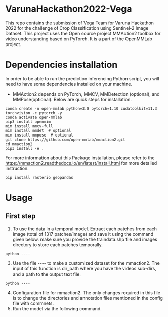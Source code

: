 # VarunaHackathon2022-Vega
This repo contains the submission of Vega Team for Varuna Hackathon 2022 for the challenge of Crop Classification using Sentinel-2 Image Dataset.
This project uses the Open source project MMAction2 toolbox for video understanding based on PyTorch. It is a part of the OpenMMLab project.

# Dependencies installation
In order to be able to run the prediction inferencing Python script, you will need to have some dependencies installed on your machine.
* MMAction2 depends on PyTorch, MMCV, MMDetection (optional), and MMPose(optional). Below are quick steps for installation.
```
conda create -n open-mmlab python=3.8 pytorch=1.10 cudatoolkit=11.3 torchvision -c pytorch -y
conda activate open-mmlab
pip3 install openmim
mim install mmcv-full
mim install mmdet  # optional
mim install mmpose  # optional
git clone https://github.com/open-mmlab/mmaction2.git
cd mmaction2
pip3 install -e .
```
For more information about this Package installation, please refer to the https://mmaction2.readthedocs.io/en/latest/install.html for more detailed instruction.
```
pip install rasterio geopandas 
```
# Usage

## First step
1) To use the data in a temporal model. Extract each patches from each image (total of 1317 patches/image) and save it using the command given below. make sure you provide the traindata.shp file and images directory to store each patches temporally.
```
python ----
```

3)  Use the file ---- to make a customized dataset for the mmaction2. 
The input of this function is dir_path where you have the videos sub-dirs, and a path to the output text file.  
```
python ----
```
4) Configuration file for mmaction2.
The only changes required in this file is to change the directories and annotation files mentioned in the config file with commnets. 
5) Run the model via the following command.
```

```
